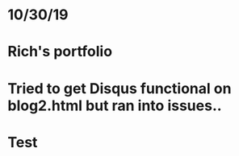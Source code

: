 # 10/30/19
# Rich's portfolio
# Tried to get Disqus functional on blog2.html but ran into issues..
# Test
